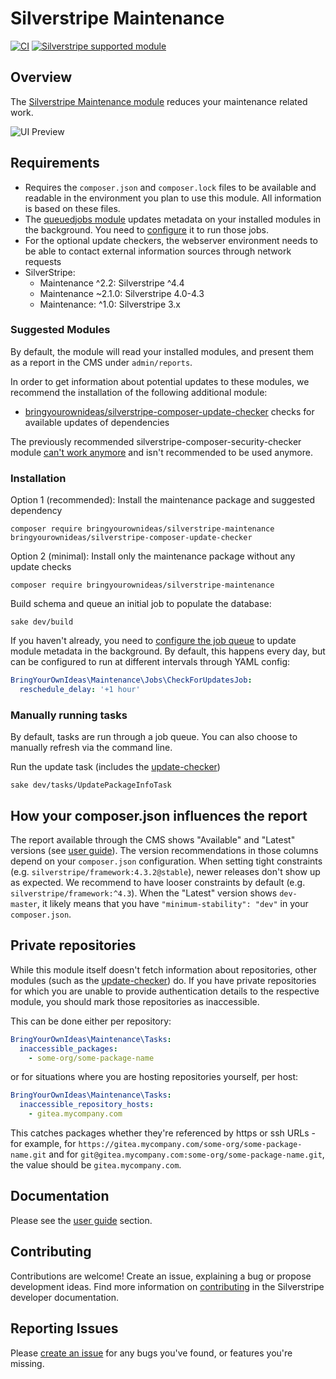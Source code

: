 # Silverstripe Maintenance

[![CI](https://github.com/bringyourownideas/silverstripe-maintenance/actions/workflows/ci.yml/badge.svg)](https://github.com/bringyourownideas/silverstripe-maintenance/actions/workflows/ci.yml)
[![Silverstripe supported module](https://img.shields.io/badge/silverstripe-supported-0071C4.svg)](https://www.silverstripe.org/software/addons/silverstripe-commercially-supported-module-list/)

## Overview

The [Silverstripe Maintenance module](https://github.com/bringyourownideas/silverstripe-maintenance "Assists with the 
maintenance of your Silverstripe application") reduces your maintenance related work.

![UI Preview](docs/en/_img/ui-with-sec-alert.png)

## Requirements

* Requires the `composer.json` and `composer.lock` files to be available and readable in the environment you plan to use this module. All information is based on these files.
* The [queuedjobs module](https://github.com/symbiote/silverstripe-queuedjobs) updates metadata on your installed modules in the background. You need to [configure](https://github.com/symbiote/silverstripe-queuedjobs) it to run those jobs.
* For the optional update checkers, the webserver environment needs to be able to contact external information sources through network requests
* SilverStripe:
  * Maintenance ^2.2: Silverstripe ^4.4
  * Maintenance ~2.1.0: Silverstripe 4.0-4.3
  * Maintenance: ^1.0: Silverstripe 3.x

### Suggested Modules

By default, the module will read your installed modules,
and present them as a report in the CMS under `admin/reports`.

In order to get information about potential updates to these modules,
we recommend the installation of the following additional module:

- [bringyourownideas/silverstripe-composer-update-checker](https://github.com/bringyourownideas/silverstripe-composer-update-checker) checks for available updates of dependencies

The previously recommended silverstripe-composer-security-checker module [can't work anymore](https://github.com/bringyourownideas/silverstripe-composer-security-checker/issues/57) and isn't recommended to be used anymore.

### Installation 
 
Option 1 (recommended): Install the maintenance package and suggested dependency

```
composer require bringyourownideas/silverstripe-maintenance bringyourownideas/silverstripe-composer-update-checker
```

Option 2 (minimal): Install only the maintenance package without any update checks

```
composer require bringyourownideas/silverstripe-maintenance
```

Build schema and queue an initial job to populate the database:

```
sake dev/build
```

If you haven't already, you need to [configure the job queue](https://github.com/symbiote/silverstripe-queuedjobs)
to update module metadata in the background. By default, this happens every day,
but can be configured to run at different intervals through YAML config:

```yaml
BringYourOwnIdeas\Maintenance\Jobs\CheckForUpdatesJob:
  reschedule_delay: '+1 hour'
```

### Manually running tasks

By default, tasks are run through a job queue. You can also choose to manually refresh via the command line.

Run the update task (includes the [update-checker](https://github.com/bringyourownideas/silverstripe-composer-update-checker))
```
sake dev/tasks/UpdatePackageInfoTask
```

## How your composer.json influences the report

The report available through the CMS shows "Available" and "Latest" versions (see [user guide](docs/en/userguide/index.md)).
The version recommendations in those columns depend on your
`composer.json` configuration. When setting tight constraints (e.g. `silverstripe/framework:4.3.2@stable`),
newer releases don't show up as expected. We recommend to have looser constraints by default
(e.g. `silverstripe/framework:^4.3`). When the "Latest" version shows `dev-master`,
it likely means that you have `"minimum-stability": "dev"` in your `composer.json`.

## Private repositories

While this module itself doesn't fetch information about repositories, other modules (such as the [update-checker](https://github.com/bringyourownideas/silverstripe-composer-update-checker)) do. If you have private repositories for which you are unable to provide authentication details to the respective module, you should mark those repositories as inaccessible.

This can be done either per repository:
```yml
BringYourOwnIdeas\Maintenance\Tasks:
  inaccessible_packages:
    - some-org/some-package-name
```

or for situations where you are hosting repositories yourself, per host:
```yml
BringYourOwnIdeas\Maintenance\Tasks:
  inaccessible_repository_hosts:
    - gitea.mycompany.com
```
This catches packages whether they're referenced by https or ssh URLs - for example, for `https://gitea.mycompany.com/some-org/some-package-name.git` and for `git@gitea.mycompany.com:some-org/some-package-name.git`, the value should be `gitea.mycompany.com`.

## Documentation

Please see the [user guide](docs/en/userguide/index.md) section.

## Contributing

Contributions are welcome! Create an issue, explaining a bug or propose development ideas. Find more information on 
[contributing](https://docs.silverstripe.org/en/contributing/) in the Silverstripe developer documentation.

## Reporting Issues

Please [create an issue](https://github.com/bringyourownideas/silverstripe-maintenance/issues) for any bugs you've found, or features you're missing.
